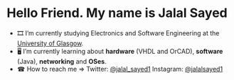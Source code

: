 # Hello Friend. My name is Jalal Sayed

- 🎞  I’m currently studying Electronics and Software Engineering at the [University of Glasgow](https://www.gla.ac.uk/undergraduate/degrees/electronicsoftwareengineering/).
- 🖥  I’m currently learning about **hardware** (VHDL and OrCAD), **software** (Java), **networking** and **OSes**.
- ☎  How to reach me => Twitter: [@jalal_sayed1](https://twitter.com/jalal_sayed1) Instagram: [@jalalsayed1](https://www.instagram.com/jalalsayed1/)

<!-- <img src="https://github-readme-stats.vercel.app/api?username=JalalSayed1&&show_icons=true&title_color=ffffff&icon_color=bb2acf&text_color=daf7dc&bg_color=151515"> -->

